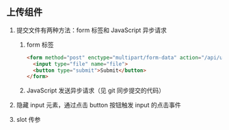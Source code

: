 ## 上传组件

1. 提交文件有两种方法：form 标签和 JavaScript 异步请求

   1. form 标签

      ```html
      <form method="post" enctype="multipart/form-data" action="/api/upload">
        <input type="file" name="file">
        <button type="submit">Submit</button>
      </form>
      ```

   2. JavaScript 发送异步请求（见 git 同步提交的代码）

2. 隐藏 input 元素，通过点击 button 按钮触发 input 的点击事件

3. slot 传参

